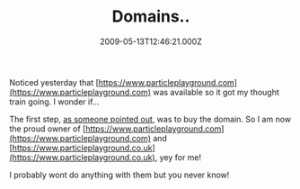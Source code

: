 ﻿---
coverImage: /images/fallback-post-header.png
date: '2009-05-13T12:46:21.000Z'
tags:
  - websites
title: Domains..
oldUrl: /projects/domains
---

Noticed yesterday that [https://www.particleplayground.com](https://www.particleplayground.com) was available so it got my thought train going. I wonder if...

<!-- more -->

The first step, [as someone pointed out](https://www.twitter.com/6t8), was to buy the domain. So I am now the proud owner of [https://www.particleplayground.com](https://www.particleplayground.com) and [https://www.particleplayground.co.uk](https://www.particleplayground.co.uk), yey for me!

I probably wont do anything with them but you never know!
